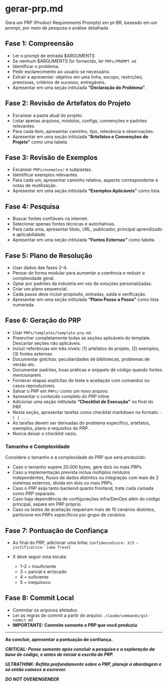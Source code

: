 # gerar-prp.md

Gera um PRP (Product Requirements Prompts) em pt-BR, baseado em um prompt, por meio de pesquisa e análise detalhada

## Fase 1: Compreensão

* Ler o prompt de entrada $ARGUMENTS
* Se nenhum $ARGUMENTS for fornecido, ler `PRPs/PROMPT.md`
* Identificar o problema.
* Pedir esclarecimento ao usuário se necessário.
* Extrair e apresentar: objetivo em uma linha, escopo, restrições, premissas, critérios de sucesso, entregáveis.
* Apresentar em uma seção intitulada **“Declaração do Problema”**.

## Fase 2: Revisão de Artefatos do Projeto

* Escanear a pasta atual do projeto.
* Listar apenas arquivos, módulos, configs, convenções e padrões relevantes.
* Para cada item, apresentar caminho, tipo, relevância e observações.
* Apresentar em uma seção intitulada **“Artefatos e Convenções do Projeto”** como uma tabela.

## Fase 3: Revisão de Exemplos

* Escanear `PRPs/exemplos/` e subpastas.
* Identificar exemplos relevantes.
* Para cada um, apresentar caminho relativo, aspecto correspondente e notas de reutilização.
* Apresentar em uma seção intitulada **“Exemplos Aplicáveis”** como lista.

## Fase 4: Pesquisa

* Buscar fontes confiáveis na internet.
* Selecionar apenas fontes técnicas e autoritativas.
* Para cada uma, apresentar título, URL, publicador, principal aprendizado e aplicabilidade.
* Apresentar em uma seção intitulada **“Fontes Externas”** como tabela.

## Fase 5: Plano de Resolução

* Usar dados das fases 2–4.
* Pensar de forma modular para aumentar a coerência e reduzir a complexidade geral.
* Optar por padrões da industria em vez de soluções personalizadas.
* Criar um plano sequencial.
* Cada passo deve incluir propósito, entradas, saída e verificação.
* Apresentar em uma seção intitulada **“Plano Passo a Passo”** como lista numerada.

## Fase 6: Geração do PRP

* Usar `PRPs/templates/template-prp.md`.
* Preencher completamente todas as seções aplicáveis do template. Descartar seções não aplicáveis.
* Incluir referências em três níveis: (1) artefatos do projeto, (2) exemplos, (3) fontes externas.
* Documentar *gotchas*: peculiaridades de bibliotecas, problemas de versão etc.
* Documentar padrões, boas práticas e snippets de código quando fontes mencionarem.
* Fornecer etapas explícitas de teste e aceitação com comandos ou casos reproduzíveis.
* Salvar o PRP em `PRPs/` como um novo arquivo.
* Apresentar o conteúdo completo do PRP inline.
* Adicionar uma seção intitulada **“Checklist de Execução”** no final do PRP.
* Nesta seção, apresentar tarefas como checklist markdown no formato `- [ ] ...`.
* As tarefas devem ser derivadas do problema específico, artefatos, exemplos, plano e requisitos do PRP.
* Nunca deixar o checklist vazio.

### Tamanho e Complexidade

Considere o tamanho e a complexidade do PRP que será produzido:

* Caso o tamanho supere 20.000 bytes, gere dois ou mais PRPs.
* Caso a implementação prevista inclua múltiplos módulos independentes, fluxos de dados distintos ou integração com mais de 2 sistemas externos, divida em dois ou mais PRPs.
* Caso o PRP exija tanto backend quanto frontend, trate cada camada como PRP separado.
* Caso haja dependência de configurações infra/DevOps além do código principal, separe em PRP próprio.
* Caso os testes de aceitação requeiram mais de 10 cenários distintos, particione em PRPs específicos por grupo de cenários.

## Fase 7: Pontuação de Confiança

* Ao final do PRP, adicionar uma linha:
  `ConfidenceScore: X/5 — justificativa: [uma frase]`
* X deve seguir esta escala:

  * 1–2 = insuficiente
  * 3 = parcial e arriscado
  * 4 = suficiente
  * 5 = inequívoco

## Fase 8: Commit Local

* Commitar os arquivos afetados
* Ler as regras de commit a partir do arquivo `.claude/commands/git-commit.md`
* **IMPORTANTE: Commite somente o PRP que você produziu**

---

**Ao concluir, apresentar a pontuação de confiança.**

***CRITICAL: Pense somente após concluir a pesquisa e a exploração da base de código, e antes de iniciar a escrita do PRP.***

***ULTRATHINK: Reflita profundamente sobre o PRP, planeje a abordagem e só então comece a escrever.***

***DO NOT OVERENGENEER***
